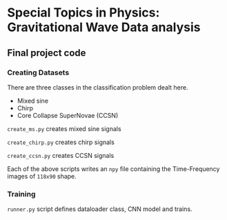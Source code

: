 
# Special Topics in Physics: Gravitational Wave Data analysis

## Final project code


### Creating Datasets

There are three classes in the classification problem dealt here.
- Mixed sine 
- Chirp
- Core Collapse SuperNovae (CCSN)

`create_ms.py` creates mixed sine signals

`create_chirp.py` creates chirp signals

`create_ccsn.py` creates CCSN signals 

Each of the above scripts writes an `npy` file containing the Time-Frequency images of `118x90` shape.

### Training

`runner.py` script defines dataloader class, CNN model and trains.

